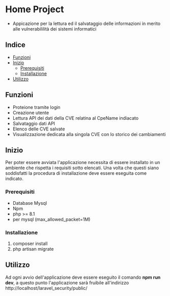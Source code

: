 # Home Project

- Appicazione per la lettura ed il salvataggio delle informazioni in merito alle vulnerabililità dei sistemi informatici

## Indice

- [Funzioni](#finzioni)
- [Inizio](#inizio)
  - [Prerequisiti](#prerequisiti)
  - [Installazione](#installazione)
- [Utilizzo](#utilizzo)


## Funzioni

- Proteione tramite login
- Creazione utente
- Lettura API dei dati della CVE relatina al CpeName indiacato
- Salvataggio dati API
- Elenco delle CVE salvate
- Visualizzazione dedicata alla singola CVE con lo storico dei cambiamenti

## Inizio

Per poter essere avviata l'applicazione necessita di essere installato in un ambiente che rispetta i requisiti sotto elencati.
Una volta che questi siano soddisfatti la procedura di installazione deve essere eseguita come indicato.

### Prerequisiti

- Database Mysql
- Npm
- php >= 8.1
- per mysql (max_allowed_packet=1M)

### Installazione

1. composer install
2. php artisan migrate

## Utilizzo

Ad ogni avvio dell'applicazione deve essere eseguito il comando <b>npm run dev</b>, a questo punto l'applicazione sarà fruibile all'indirizzo http://localhost/laravel_security/public/
